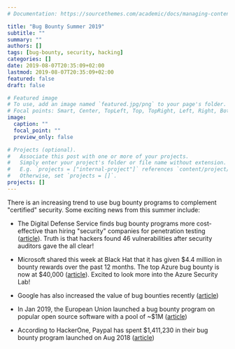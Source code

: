 ```yaml
---
# Documentation: https://sourcethemes.com/academic/docs/managing-content/

title: "Bug Bounty Summer 2019"
subtitle: ""
summary: ""
authors: []
tags: [bug-bounty, security, hacking]
categories: []
date: 2019-08-07T20:35:09+02:00
lastmod: 2019-08-07T20:35:09+02:00
featured: false
draft: false

# Featured image
# To use, add an image named `featured.jpg/png` to your page's folder.
# Focal points: Smart, Center, TopLeft, Top, TopRight, Left, Right, BottomLeft, Bottom, BottomRight.
image:
  caption: ""
  focal_point: ""
  preview_only: false

# Projects (optional).
#   Associate this post with one or more of your projects.
#   Simply enter your project's folder or file name without extension.
#   E.g. `projects = ["internal-project"]` references `content/project/deep-learning/index.md`.
#   Otherwise, set `projects = []`.
projects: []
---
```


There is an increasing trend to use bug bounty programs to complement "certified" security. Some exciting news from this summer include:

- The Digital Defense Service finds bug bounty programs more cost-effective than hiring "security" companies for penetration testing ([article](https://www.cnet.com/news/how-the-air-force-relied-on-hackers-to-secure-its-move-to-the-cloud/)). Truth is that hackers found 46 vulnerabilities after security auditors gave the all clear!
 
- Microsoft shared this week at Black Hat that it has given $4.4 million in bounty rewards over the past 12 months. The top Azure bug bounty is now at $40,000 ([article](https://venturebeat.com/2019/08/05/microsoft-launches-azure-security-lab-doubles-top-bug-bounty-to-40000/)). Excited to look more into the Azure Security Lab!

- Google has also increased the value of bug bounties  recently ([article](https://www.cnet.com/news/google-will-now-pay-up-to-30000-for-reporting-a-chrome-bug/))

- In Jan 2019, the European Union launched a bug bounty program on popular open source software with a pool of ~$1M ([article](https://www.welivesecurity.com/2019/01/07/eu-bounty-bugs-open-source-software/))

- According to HackerOne, Paypal has spent $1,411,230 in their bug bounty program launched on Aug 2018 ([article](https://hackerone.com/paypal))

